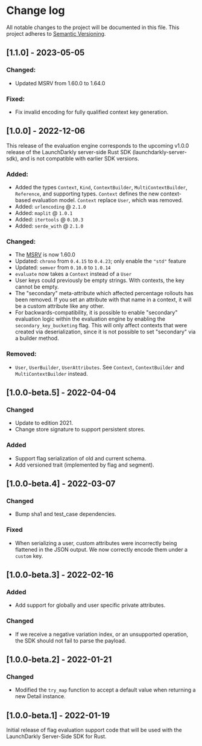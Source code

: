 # Change log

All notable changes to the project will be documented in this file. This project adheres to [Semantic Versioning](http://semver.org).

## [1.1.0] - 2023-05-05
### Changed:
- Updated MSRV from 1.60.0 to 1.64.0

### Fixed:
- Fix invalid encoding for fully qualified context key generation.

## [1.0.0] - 2022-12-06
This release of the evaluation engine corresponds to the upcoming v1.0.0 release of the LaunchDarkly server-side Rust SDK (launchdarkly-server-sdk), and is not compatible with earlier SDK versions.

### Added:
- Added the types `Context`, `Kind`, `ContextBuilder`, `MultiContextBuilder`, `Reference`, and supporting types. `Context` defines the new context-based evaluation model. `Context` replace `User`, which was removed.
- Added: `urlencoding` @ `2.1.0`
- Added: `maplit` @ `1.0.1`
- Added: `itertools` @ `0.10.3`
- Added: `serde_with` @ `2.1.0`


### Changed:
- The [MSRV](https://rust-lang.github.io/rfcs/2495-min-rust-version.html) is now 1.60.0
- Updated: `chrono` from `0.4.15` to `0.4.23`; only enable the `"std"` feature
- Updated: `semver` from `0.10.0` to `1.0.14`
- `evaluate` now takes a `Context` instead of a `User`
- User keys could previously be empty strings. With contexts, the key cannot be empty. 
- The "secondary" meta-attribute which affected percentage rollouts has been removed. If you set an attribute with that name in a context, it will be a custom attribute like any other.
- For backwards-compatibility, it is possible to enable "secondary" evaluation logic within the evaluation engine by enabling the `secondary_key_bucketing` flag. This will only affect contexts that were created via deserialization, since it is not possible to set "secondary" via a builder method. 

### Removed:
- `User`, `UserBuilder`, `UserAttributes`. See `Context`, `ContextBuilder` and `MultiContextBuilder` instead.

## [1.0.0-beta.5] - 2022-04-04
### Changed
- Update to edition 2021.
- Change store signature to support persistent stores.

### Added
- Support flag serialization of old and current schema.
- Add versioned trait (implemented by flag and segment).

## [1.0.0-beta.4] - 2022-03-07
### Changed
- Bump sha1 and test\_case dependencies.

### Fixed
- When serializing a user, custom attributes were incorrectly being flattened
  in the JSON output. We now correctly encode them under a `custom` key.

## [1.0.0-beta.3] - 2022-02-16
### Added
- Add support for globally and user specific private attributes.

### Changed
- If we receive a negative variation index, or an unsupported operation, the
  SDK should not fail to parse the payload.

## [1.0.0-beta.2] - 2022-01-21
### Changed
- Modified the `try_map` function to accept a default value when returning a new Detail instance.

## [1.0.0-beta.1] - 2022-01-19
Initial release of flag evaluation support code that will be used with the LaunchDarkly Server-Side SDK for Rust.
